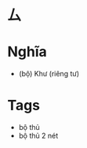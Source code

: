 # 厶

# Nghĩa
* (bộ) Khư (riêng tư)

# Tags
* bộ thủ
*  bộ thủ 2 nét

<script>window.HANZI_FIELD='厶';</script>

